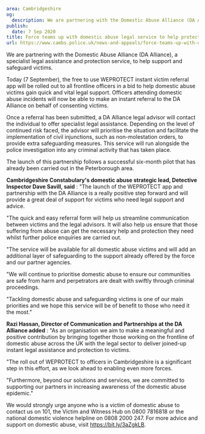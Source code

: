 ```yaml
area: Cambridgeshire
og:
  description: We are partnering with the Domestic Abuse Alliance (DA Alliance), a specialist legal assistance and protection service, to help support and safeguard victims.
publish:
  date: 7 Sep 2020
title: Force teams up with domestic abuse legal service to help protect victims
url: https://www.cambs.police.uk/news-and-appeals/force-teams-up-with-domestic-abuse-legal-service-to-help-protect-victims
```

We are partnering with the Domestic Abuse Alliance (DA Alliance), a specialist legal assistance and protection service, to help support and safeguard victims.

Today (7 September), the free to use WEPROTECT instant victim referral app will be rolled out to all frontline officers in a bid to help domestic abuse victims gain quick and vital legal support. Officers attending domestic abuse incidents will now be able to make an instant referral to the DA Alliance on behalf of consenting victims.

Once a referral has been submitted, a DA Alliance legal advisor will contact the individual to offer specialist legal assistance. Depending on the level of continued risk faced, the advisor will prioritise the situation and facilitate the implementation of civil injunctions, such as non-molestation orders, to provide extra safeguarding measures. This service will run alongside the police investigation into any criminal activity that has taken place.

The launch of this partnership follows a successful six-month pilot that has already been carried out in the Peterborough area.

**Cambridgeshire Constabulary's domestic abuse strategic lead, Detective Inspector Dave Savill, said** : "The launch of the WEPROTECT app and partnership with the DA Alliance is a really positive step forward and will provide a great deal of support for victims who need legal support and advice.

"The quick and easy referral form will help us streamline communication between victims and the legal advisors. It will also help us ensure that those suffering from abuse can get the necessary help and protection they need whilst further police enquiries are carried out.

"The service will be available for all domestic abuse victims and will add an additional layer of safeguarding to the support already offered by the force and our partner agencies.

"We will continue to prioritise domestic abuse to ensure our communities are safe from harm and perpetrators are dealt with swiftly through criminal proceedings.

"Tackling domestic abuse and safeguarding victims is one of our main priorities and we hope this service will be of benefit to those who need it the most."

**Razi Hassan, Director of Communication and Partnerships at the DA Alliance added** : "As an organisation we aim to make a meaningful and positive contribution by bringing together those working on the frontline of domestic abuse across the UK with the legal sector to deliver joined-up instant legal assistance and protection to victims.

"The roll out of WEPROTECT to officers in Cambridgeshire is a significant step in this effort, as we look ahead to enabling even more forces.

"Furthermore, beyond our solutions and services, we are committed to supporting our partners in increasing awareness of the domestic abuse epidemic."

We would strongly urge anyone who is a victim of domestic abuse to contact us on 101, the Victim and Witness Hub on 0800 7816818 or the national domestic violence helpline on 0808 2000 247. For more advice and support on domestic abuse, visit https://bit.ly/3aZgkLB.
